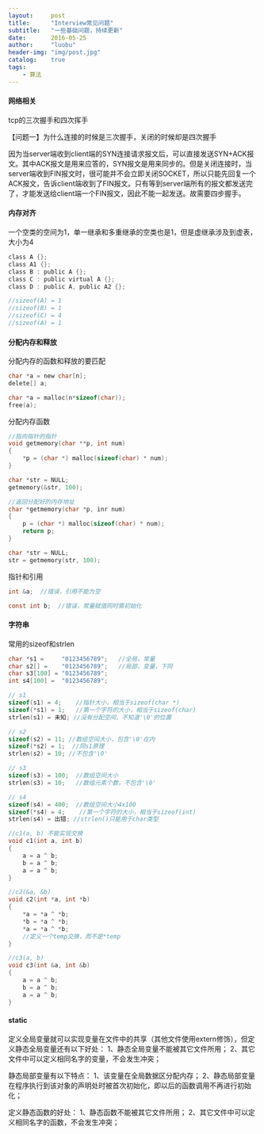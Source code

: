 ```yaml
---
layout:     post
title:      "Interview常见问题"
subtitle:   "一些基础问题，持续更新"
date:       2016-05-25
author:     "luobu"
header-img: "img/post.jpg"
catalog:    true
tags:
    - 算法
---
```



#### 网络相关

tcp的三次握手和四次挥手

【问题一】为什么连接的时候是三次握手，关闭的时候却是四次握手

因为当server端收到client端的SYN连接请求报文后，可以直接发送SYN+ACK报文。其中ACK报文是用来应答的，SYN报文是用来同步的。但是关闭连接时，当server端收到FIN报文时，很可能并不会立即关闭SOCKET，所以只能先回复一个ACK报文，告诉client端收到了FIN报文。只有等到server端所有的报文都发送完了，才能发送给client端一个FIN报文，因此不能一起发送。故需要四步握手。


#### 内存对齐

一个空类的空间为1，单一继承和多重继承的空类也是1，但是虚继承涉及到虚表，大小为4

``` c
class A {};
class A1 {};
class B : public A {};
class C : public virtual A {};
class D : public A, public A2 {};

//sizeof(A) = 1
//sizeof(B) = 1
//sizeof(C) = 4
//sizeof(A) = 1
```



#### 分配内存和释放

分配内存的函数和释放的要匹配

``` c
char *a = new char[n];
delete[] a;

char *a = malloc(n*sizeof(char));
free(a);
```



分配内存函数

``` c
//指向指针的指针
void getmemory(char **p, int num)
{
    *p = (char *) malloc(sizeof(char) * num);
}

char *str = NULL;
getmemory(&str, 100);
```

``` c
//返回分配好的内存地址
char *getmemory(char *p, inr num)
{
    p = (char *) malloc(sizeof(char) * num);
    return p;
}

char *str = NULL;
str = getmemory(str, 100);
```



指针和引用

``` c
int &a;  //错误，引用不能为空

const int b;  //错误，常量赋值同时需初始化
```

#### 字符串


常用的sizeof和strlen


``` c
char *s1 =     "0123456789";   //全局，常量
char s2[] =    "0123456789";   //局部，变量，下同
char s3[100] = "0123456789";
int s4[100] =  "0123456789";
```

``` c
// s1
sizeof(s1) = 4;    //指针大小，相当于sizeof(char *)
sizeof(*s1) = 1;   //第一个字符的大小，相当于sizeof(char)
strlen(s1) = 未知; //没有分配空间，不知道'\0'的位置

// s2
sizeof(s2) = 11; //数组空间大小，包含'\0'在内
sizeof(*s2) = 1;  //同s1原理
strlen(s2) = 10; //不包含'\0'

// s3
sizeof(s3) = 100;  //数组空间大小
strlen(s3) = 10;   //数组元素个数，不包含'\0'

// s4
sizeof(s4) = 400;  //数组空间大小4x100
sizeof(*s4) = 4;    //第一个字符的大小，相当于sizeof(int)
strlen(s4) = 出错; //strlen()只能用于char类型
```



``` c
//c1(a, b) 不能实现交换
void c1(int a, int b)
{
    a = a ^ b;
    b = a ^ b;
    a = a ^ b;
}

//c2(&a, &b)
void c2(int *a, int *b)   
{
    *a = *a ^ *b;
    *b = *a ^ *b;
    *a = *a ^ *b;
    //定义一个temp交换，而不是*temp
}

//c3(a, b)
void c3(int &a, int &b)
{
    a = a ^ b;
    b = a ^ b;
    a = a ^ b;
}
```



#### static


定义全局变量就可以实现变量在文件中的共享（其他文件使用extern修饰），但定义静态全局变量还有以下好处：
1、静态全局变量不能被其它文件所用；
2、其它文件中可以定义相同名字的变量，不会发生冲突；

静态局部变量有以下特点：
1、该变量在全局数据区分配内存；
2、静态局部变量在程序执行到该对象的声明处时被首次初始化，即以后的函数调用不再进行初始化；

定义静态函数的好处：
1、静态函数不能被其它文件所用；
2、其它文件中可以定义相同名字的函数，不会发生冲突；